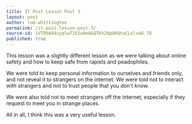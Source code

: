 ```yaml
---
title: IT Post Lesson Post 3
layout: post
author: tom.whittington
permalink: /it-post-lesson-post-3/
source-id: 1VTDbA94uyqlwT2ESw9eAGQTKh2dpUKQtaCLelvwQ_78
published: true
---
```

This lesson was a slightly different lesson as we were talking about online safety and how to keep safe from rapists and peadophiles. 

We were told to keep personal information to ourselves and friends only, and not reveal it to strangers on the internet. We were told not to interact with strangers and not to trust people that you don't know. 

We were also told not to meet strangers off the internet, especially if they request to meet you in strange places. 

All in all, I think this was a very useful lesson.

